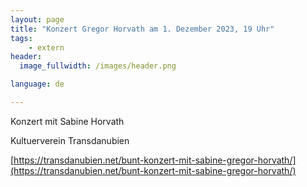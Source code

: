```yaml
---
layout: page
title: "Konzert Gregor Horvath am 1. Dezember 2023, 19 Uhr"
tags:
    - extern
header:
  image_fullwidth: /images/header.png

language: de

---
```


Konzert mit Sabine Horvath

Kultuerverein Transdanubien

[https://transdanubien.net/bunt-konzert-mit-sabine-gregor-horvath/](https://transdanubien.net/bunt-konzert-mit-sabine-gregor-horvath/)


